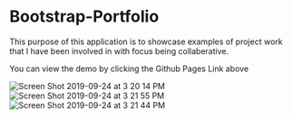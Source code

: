 # Bootstrap-Portfolio

This purpose of this application is to showcase examples of project work that I have been involved in with focus being collaberative. 

You can view the demo by clicking the Github Pages Link above

![Screen Shot 2019-09-24 at 3 20 14 PM](https://user-images.githubusercontent.com/49245604/65543271-d5a55900-dede-11e9-82ff-a1b8f5054767.png)
![Screen Shot 2019-09-24 at 3 21 55 PM](https://user-images.githubusercontent.com/49245604/65543521-4d738380-dedf-11e9-8e40-47ed408161a3.png)
![Screen Shot 2019-09-24 at 3 21 44 PM](https://user-images.githubusercontent.com/49245604/65543532-4f3d4700-dedf-11e9-8250-e6e86578c804.png)

